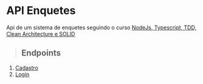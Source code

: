 # **API Enquetes**
Api de um sistema de enquetes seguindo o curso [NodeJs, Typescript, TDD, Clean Architecture e SOLID](https://www.udemy.com/course/tdd-com-mango/?couponCode=6810A194343A441A0828)

> ## Endpoints
1. [Cadastro](./requirements/signup.md)
1. [Login](./requirements/login.md)